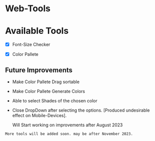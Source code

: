 # Web-Tools

# Available Tools
- [x] Font-Size Checker
- [x] Color Pallete


## Future Improvements
- Make Color Pallete Drag sortable
- Make Color Pallete Generate Colors
- Able to select Shades of the chosen color
- Close DropDown after selecting the options. [Produced undesirable effect on Mobile-Devices].

    Will Start working on improvements after August 2023

```
More tools will be added soon. may be after November 2023.
```
